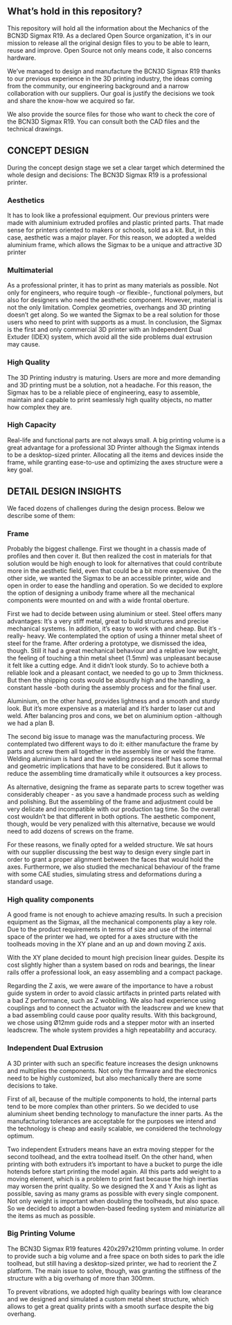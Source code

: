 ## What’s hold in this repository?
This repository will hold all the information about the Mechanics of the BCN3D Sigmax R19.
As a declared Open Source organization, it's in our mission to release all the original design files to you to be able to learn, reuse and improve. Open Source not only means code, it also concerns hardware.

We’ve managed to design and manufacture the BCN3D Sigmax R19 thanks to our previous experience in the 3D printing industry, the ideas coming from the community, our engineering background and a narrow collaboration with our suppliers. Our goal is justify the decisions we took and share the know-how we acquired so far.

We also provide the source files for those who want to check the core of the BCN3D Sigmax R19. You can consult both the CAD files and the technical drawings.

## CONCEPT DESIGN
During the concept design stage we set a clear target which determined the whole design and decisions: The BCN3D Sigmax R19 is a professional printer.

### Aesthetics
It has to look  like a professional equipment. Our previous printers were made with aluminium extruded profiles and plastic printed parts. That made sense for printers oriented to makers or schools, sold as a kit. But, in this case, aesthetic was a major player. For this reason, we adopted a welded aluminium frame, which allows the Sigmax to be a unique and attractive 3D printer

### Multimaterial
As a professional printer, it has to print as many materials as possible. Not only for engineers, who require tough -or flexible-, functional polymers, but also for designers who need the aesthetic component. However, material is not the only limitation. Complex geometries, overhangs and 3D printing doesn’t get along. So we wanted the Sigmax to be a real solution for those users who need to print with supports as a must. In conclusion, the Sigmax is the first and only commercial 3D printer with an Independent Dual Extuder (IDEX) system, which avoid all the side problems dual extrusion may cause.

### High Quality
The 3D Printing industry is maturing. Users are more and more demanding and 3D printing must be a solution, not a headache. For this reason, the Sigmax has to be a reliable piece of engineering, easy to assemble, maintain and capable to print seamlessly high quality objects, no matter how complex they are.

### High Capacity
Real-life and functional parts are not always small. A big printing volume is a great advantage for a professional 3D Printer although the Sigmax intends to be a desktop-sized printer. Allocating all the items and devices inside the frame, while granting ease-to-use and optimizing the axes structure were a key goal.

## DETAIL DESIGN INSIGHTS

We faced dozens of challenges during the design process. Below we describe some of them:

### Frame
Probably the biggest challenge. First we thought in a chassis made of profiles and then cover it. But then realized the cost in materials for that solution would be high enough to look for alternatives that could contribute more in the aesthetic field, even that could be a bit more expensive. On the other side, we wanted the Sigmax to be an accessible printer, wide and open in order to ease the handling and operation. So we decided to explore the option of designing a unibody frame where all the mechanical components were mounted on and with a wide frontal oberture.

First we had to decide between using aluminium or steel. Steel offers many advantages: It’s a very stiff metal, great to build structures and precise mechanical systems. In addition, it’s easy to work with and cheap. But it’s -really- heavy. We contemplated the option of using a thinner metal sheet of steel for the frame. After ordering a prototype, we dismissed the idea, though. Still it had a great mechanical behaviour and a relative low weight, the feeling of touching a thin metal sheet (1.5mm) was unpleasant because it felt like a cutting edge. And it didn’t look sturdy. So to achieve both a reliable look and a pleasant contact, we needed to go up to 3mm thickness. But then the shipping costs would be absurdly high and the handling, a constant hassle -both during the assembly process and for the final user.

Aluminium, on the other hand, provides lightness and a smooth and sturdy look. But it’s more expensive as a material and it’s harder to laser cut and weld. After balancing pros and cons, we bet on aluminium option -although we had a plan B.

The second big issue to manage was the manufacturing process. We contemplated two different ways to do it: either manufacture the frame by parts and screw them all together in the assembly line or weld the frame. Welding aluminium is hard and the welding process itself has some thermal and geometric implications that have to be considered. But it allows to reduce the assembling time dramatically while it outsources a key process.

As alternative, designing the frame as separate parts to screw together was considerably cheaper - as you save a handmade process such as welding and polishing. But the assembling of the frame and adjustment could be very delicate and incompatible with our production tag time. So the overall cost wouldn’t be that different in both options. The aesthetic component, though, would be very penalized with this alternative, because we would need to add dozens of screws on the frame.

For these reasons, we finally opted for a welded structure. We sat hours with our supplier discussing the best way to design every single part in order to grant a proper alignment between the faces that would hold the axes. Furthermore, we also studied the mechanical behaviour of the frame with some CAE studies, simulating stress and deformations during a standard usage.

### High quality components
A good frame is not enough to achieve amazing results. In such a precision equipment as the Sigmax, all the mechanical components play a key role. Due to the product requirements in terms of size and use of the internal space of the printer we had, we opted for a axes structure with the toolheads moving in the XY plane and an up and down moving Z axis.

With the XY plane decided to mount high precision linear guides. Despite its cost slightly higher than a system based on rods and bearings, the linear rails offer a professional look, an easy assembling and a compact package.

Regarding the Z axis, we were aware of the importance to have a robust guide system in order to avoid classic artifacts in printed parts related with a bad Z performance, such as Z wobbling. We also had experience using couplings and to connect the actuator with the leadscrew and we knew that a bad assembling could cause poor quality results. With this background, we chose using Ø12mm guide rods and a stepper motor with an inserted leadscrew. The whole system provides a high repeatability and accuracy.

### Independent Dual Extrusion
A 3D printer with such an specific feature increases the design unknowns and multiplies the components. Not only the firmware and the electronics need to be highly customized, but also mechanically there are some decisions to take.

First of all, because of the multiple components to hold, the internal parts tend to be more complex than other printers. So we decided to use aluminium sheet bending technology to manufacture the inner parts. As the manufacturing tolerances are acceptable for the purposes we intend and the technology is cheap and easily scalable, we considered the technology optimum.  

Two independent Extruders means have an extra moving stepper for the second toolhead, and the extra toolhead itself. On the other hand, when printing with both extruders it’s important to have a bucket to purge the idle hotends before start printing the model again. All this parts add weight to a moving element, which is a problem to print fast because the high inertias may worsen the print quality. So we designed the X and Y Axis as light as possible, saving as many grams as possible with every single component. Not only weight is important when doubling the toolheads, but also space. So we decided to adopt a bowden-based feeding system and miniaturize all the items as much as possible.

### Big Printing Volume
The BCN3D Sigmax R19 features 420x297x210mm printing volume. In order to provide such a big volume and a free space on both sides to park the idle toolhead, but still having a desktop-sized printer, we had to reorient the Z platform. The main issue to solve, though, was granting the stiffness of the structure with a big overhang of more than 300mm.

To prevent vibrations, we adopted high quality bearings with low clearance and we designed and  simulated a custom metal sheet structure, which allows to get a great quality prints with a smooth surface despite the big overhang.
